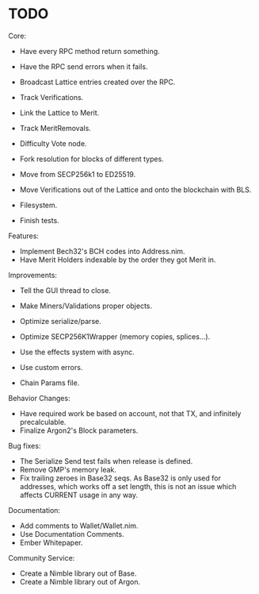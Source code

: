 # TODO

Core:
- Have every RPC method return something.
- Have the RPC send errors when it fails.

- Broadcast Lattice entries created over the RPC.

- Track Verifications.
- Link the Lattice to Merit.
- Track MeritRemovals.
- Difficulty Vote node.
- Fork resolution for blocks of different types.

- Move from SECP256k1 to ED25519.
- Move Verifications out of the Lattice and onto the blockchain with BLS.

- Filesystem.
- Finish tests.

Features:
- Implement Bech32's BCH codes into Address.nim.
- Have Merit Holders indexable by the order they got Merit in.

Improvements:
- Tell the GUI thread to close.

- Make Miners/Validations proper objects.
- Optimize serialize/parse.
- Optimize SECP256K1Wrapper (memory copies, splices...).

- Use the effects system with async.
- Use custom errors.

- Chain Params file.

Behavior Changes:
- Have required work be based on account, not that TX, and infinitely precalculable.
- Finalize Argon2's Block parameters.

Bug fixes:
- The Serialize Send test fails when release is defined.
- Remove GMP's memory leak.
- Fix trailing zeroes in Base32 seqs. As Base32 is only used for addresses, which works off a set length, this is not an issue which affects CURRENT usage in any way.

Documentation:
- Add comments to Wallet/Wallet.nim.
- Use Documentation Comments.
- Ember Whitepaper.

Community Service:
- Create a Nimble library out of Base.
- Create a Nimble library out of Argon.
